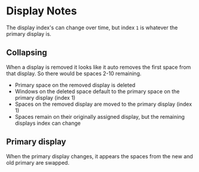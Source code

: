 # Display Notes

The display index's can change over time, but index `1` is whatever the primary display is.


## Collapsing
When a display is removed it looks like it auto removes the first space from that display.
So there would be spaces 2-10 remaining.

- Primary space on the removed display is deleted
- Windows on the deleted space default to the primary space on the primary display (index 1)
- Spaces on the removed display are moved to the primary display (index 1)
- Spaces remain on their originally assigned display, but the remaining displays index can change 

## Primary display
When the primary display changes, it appears the spaces from the new and old primary are swapped.

